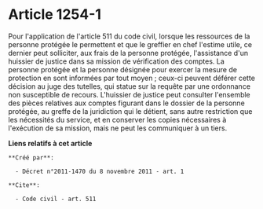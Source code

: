 # Article 1254-1

Pour l'application de l'article 511 du code civil, lorsque les ressources de la personne protégée le permettent et que le
greffier en chef l'estime utile, ce dernier peut solliciter, aux frais de la personne protégée, l'assistance d'un huissier de
justice dans sa mission de vérification des comptes. La personne protégée et la personne désignée pour exercer la mesure de
protection en sont informées par tout moyen ; ceux-ci peuvent déférer cette décision au juge des tutelles, qui statue sur la
requête par une ordonnance non susceptible de recours. L'huissier de justice peut consulter l'ensemble des pièces relatives
aux comptes figurant dans le dossier de la personne protégée, au greffe de la juridiction qui le détient, sans autre
restriction que les nécessités du service, et en conserver les copies nécessaires à l'exécution de sa mission, mais ne peut
les communiquer à un tiers.

**Liens relatifs à cet article**

	**Créé par**:

	  - Décret n°2011-1470 du 8 novembre 2011 - art. 1

	**Cite**:

	  - Code civil - art. 511
